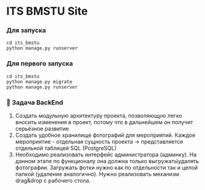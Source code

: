# ITS BMSTU Site

### Для запуска
```shell
cd its_bmstu
python manage.py runserver
```

### Для первого запуска
```shell
cd its_bmstu
python manage.py migrate 
python manage.py runserver
```

### 🤖 Задача BackEnd

1. Создать модульную архитектуру проекта, позволяющую легко вносить изменения в проект, потому что в дальнейшем он получит серьёзное развитие
2. Создать удобное хранилище фотографий для мероприятий. Каждое мероприятие - отдельная сущность проекта → представляется отдельной таблицей SQL (PostgreSQL)
3. Необходимо реализовать интерфейс администратора (админку). На данном этапе по функционалу она должна только выгружать\удалять фотографии. Загружать фотки нужно как по отдельности так и целой папкой (удаление аналогично). Нужно реализовать механизм drag&drop с рабочего стола.
